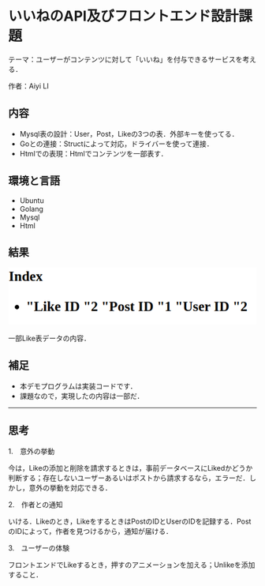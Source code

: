 # いいねのAPI及びフロントエンド設計課題

テーマ：ユーザーがコンテンツに対して「いいね」を付与できるサービスを考える．

作者：Aiyi LI

## 内容

- Mysql表の設計：User，Post，Likeの3つの表．外部キーを使ってる．
- Goとの連接：Structによって対応，ドライバーを使って連接．
- Htmlでの表現：Htmlでコンテンツを一部表す．

## 環境と言語

- Ubuntu
- Golang
- Mysql
- Html

## 結果

![Htmlのコンテンツ](./files/html_screen.png)　

一部Like表データの内容．

## 補足

- 本デモプログラムは実装コードです．
- 課題なので，実現したの内容は一部だ．

---

## 思考

1.　意外の挙動

今は，Likeの添加と削除を請求するときは，事前データベースにLikedかどうか判断する；存在しないユーザーあるいはポストから請求するなら，エラーだ．しかし，意外の挙動を対応できる．

2.　作者との通知

いける．Likeのとき，LikeをするときはPostのIDとUserのIDを記録する．PostのIDによって，作者を見つけるから，通知が届ける．

3.　ユーザーの体験

フロントエンドでLikeするとき，押すのアニメーションを加える；Unlikeを添加すること．
